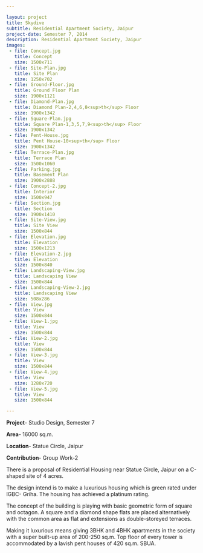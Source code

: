 ```yaml
---

layout: project
title: Skydive
subtitle: Residential Apartment Society, Jaipur
project-date: Semester 7, 2014
description: Residential Apartment Society, Jaipur
images:
 - file: Concept.jpg
   title: Concept
   size: 1500x711
 - file: Site-Plan.jpg
   title: Site Plan
   size: 1250x702
 - file: Ground-Floor.jpg
   title: Ground Floor Plan
   size: 1900x1121
 - file: Diamond-Plan.jpg
   title: Diamond Plan-2,4,6,8<sup>th</sup> Floor
   size: 1900x1342
 - file: Square-Plan.jpg
   title: Square Plan-1,3,5,7,9<sup>th</sup> Floor
   size: 1900x1342
 - file: Pent-House.jpg
   title: Pent House-10<sup>th</sup> Floor
   size: 1900x1342
 - file: Terrace-Plan.jpg
   title: Terrace Plan
   size: 1500x1060
 - file: Parking.jpg
   title: Basement Plan
   size: 1900x2888
 - file: Concept-2.jpg
   title: Interior
   size: 1500x947
 - file: Section.jpg
   title: Section
   size: 1900x1410
 - file: Site-View.jpg
   title: Site View
   size: 1500x844
 - file: Elevation.jpg
   title: Elevation
   size: 1500x1213
 - file: Elevation-2.jpg
   title: Elevation
   size: 1500x840
 - file: Landscaping-View.jpg
   title: Landscaping View
   size: 1500x844
 - file: Landscaping-View-2.jpg
   title: Landscaping View
   size: 508x286
 - file: View.jpg
   title: View
   size: 1500x844
 - file: View-1.jpg
   title: View
   size: 1500x844
 - file: View-2.jpg
   title: View
   size: 1500x844
 - file: View-3.jpg
   title: View
   size: 1500x844
 - file: View-4.jpg
   title: View
   size: 1280x720
 - file: View-5.jpg
   title: View
   size: 1500x844

---
```


**Project**- Studio Design, Semester 7

**Area**- 16000 sq.m.

**Location**- Statue Circle, Jaipur

**Contribution**- Group Work-2 

There is a proposal of Residential Housing near Statue Circle, Jaipur on a C-shaped site of 4 acres.

The design intend is to make a luxurious housing which is green rated under IGBC- Griha. The housing has achieved a platinum rating.

The concept of the building is playing with basic geometric form of square and octagon. A square and a diamond shape flats are placed alternatively with the common area as flat and extensions as double-storeyed terraces.

Making it luxurious means giving 3BHK and 4BHK apartments in the society with a super built-up area of 200-250 sq.m. Top floor of every tower is accommodated by a lavish pent houses of 420 sq.m. SBUA.
